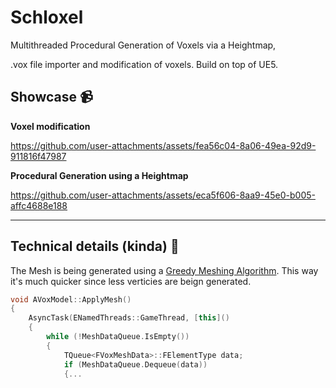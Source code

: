 # Schloxel

Multithreaded Procedural Generation of Voxels via a Heightmap,

.vox file importer and modification of voxels. Build on top of UE5.

## Showcase 📹

**Voxel modification**

https://github.com/user-attachments/assets/fea56c04-8a06-49ea-92d9-911816f47987



**Procedural Generation using a Heightmap**

https://github.com/user-attachments/assets/eca5f606-8aa9-45e0-b005-affc4688e188

---

## Technical details (kinda) 👾
The Mesh is being generated using a [Greedy Meshing Algorithm](https://gedge.ca/blog/2014-08-17-greedy-voxel-meshing/). This way it's much quicker since less verticies are beign generated.

```c++
void AVoxModel::ApplyMesh()
{
	AsyncTask(ENamedThreads::GameThread, [this]()
	{
		while (!MeshDataQueue.IsEmpty())
		{
			TQueue<FVoxMeshData>::FElementType data;
			if (MeshDataQueue.Dequeue(data))
			{...
```

